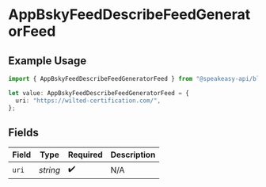 # AppBskyFeedDescribeFeedGeneratorFeed

## Example Usage

```typescript
import { AppBskyFeedDescribeFeedGeneratorFeed } from "@speakeasy-api/bluesky/models/components";

let value: AppBskyFeedDescribeFeedGeneratorFeed = {
  uri: "https://wilted-certification.com/",
};
```

## Fields

| Field              | Type               | Required           | Description        |
| ------------------ | ------------------ | ------------------ | ------------------ |
| `uri`              | *string*           | :heavy_check_mark: | N/A                |
